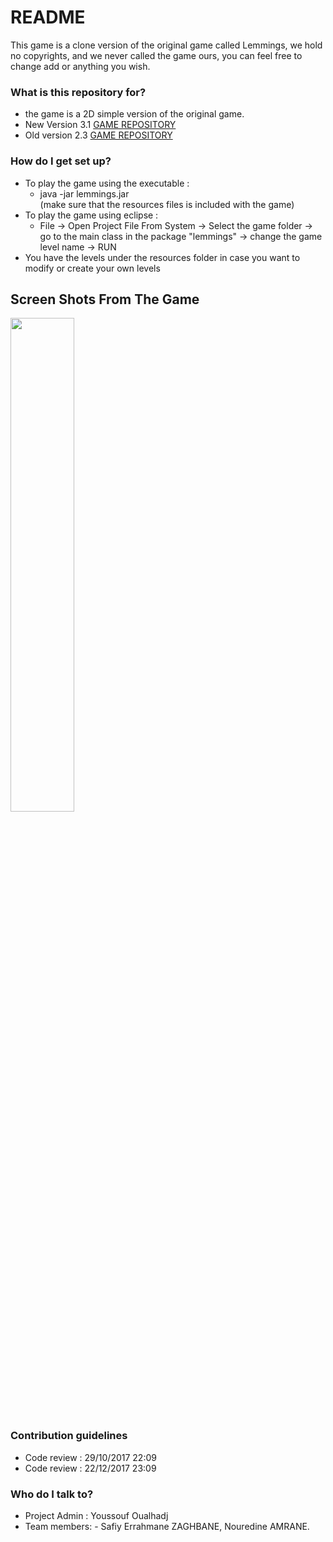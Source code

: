 # README #

This game is a clone version of the original game called Lemmings, we hold no copyrights, and we never called the game ours,
you can feel free to change add or anything you wish.

### What is this repository for? ###

* the game is a 2D simple version of the original game.
* New Version 3.1 [GAME REPOSITORY](https://GothRaven@bitbucket.org/GothRaven/lemmings.git)
* Old version 2.3 [GAME REPOSITORY](https://bitbucket.org/GothRaven/modernlemmings)

### How do I get set up? ###

* To play the game using the executable :
	- java -jar lemmings.jar <br/>
	(make sure that the resources files is included with the game)
* To play the game using eclipse :
	- File -> Open Project File From System -> Select the game folder -> go to the main class in the package "lemmings" 
	-> change the game level name -> RUN
* You have the levels under the resources folder in case you want to modify or create your own levels

## Screen Shots From The Game ##
<img align="centre"  src="./sceenshots/screenshot1.png" width="45%"/>

### Contribution guidelines ###

* Code review : 29/10/2017 22:09
* Code review : 22/12/2017 23:09

### Who do I talk to? ###

* Project Admin : Youssouf Oualhadj
* Team members: - Safiy Errahmane ZAGHBANE, Nouredine AMRANE.